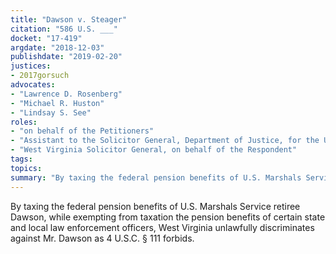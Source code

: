 ```yaml
---
title: "Dawson v. Steager"
citation: "586 U.S. ___"
docket: "17-419"
argdate: "2018-12-03"
publishdate: "2019-02-20"
justices:
- 2017gorsuch
advocates:
- "Lawrence D. Rosenberg"
- "Michael R. Huston"
- "Lindsay S. See"
roles:
- "on behalf of the Petitioners"
- "Assistant to the Solicitor General, Department of Justice, for the United States, as amicus curiae, supporting the Petitioners"
- "West Virginia Solicitor General, on behalf of the Respondent"
tags:
topics:
summary: "By taxing the federal pension benefits of U.S. Marshals Service retiree Dawson, while exempting from taxation the pension benefits of certain state and local law enforcement officers, West Virginia unlawfully discriminates against Mr. Dawson as 4 U.S.C. § 111 forbids."
---
```

By taxing the federal pension benefits of U.S. Marshals Service retiree Dawson, while exempting from taxation the pension benefits of certain state and local law enforcement officers, West Virginia unlawfully discriminates against Mr. Dawson as 4 U.S.C. § 111 forbids.